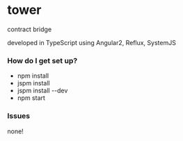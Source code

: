# tower #

contract bridge

developed in TypeScript using Angular2, Reflux, SystemJS

### How do I get set up? ###

* npm install
* jspm install
* jspm install --dev
* npm start

### Issues

none!
